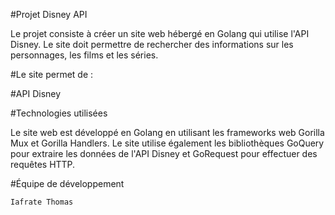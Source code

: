 #Projet Disney API

Le projet consiste à créer un site web hébergé en Golang qui utilise l'API Disney. Le site doit permettre de rechercher des informations sur les personnages, les films et les séries.

#Le site permet de :

#API Disney



#Technologies utilisées

Le site web est développé en Golang en utilisant les frameworks web Gorilla Mux et Gorilla Handlers. Le site utilise également les bibliothèques GoQuery pour extraire les données de l'API Disney et GoRequest pour effectuer des requêtes HTTP.

#Équipe de développement

    Iafrate Thomas
